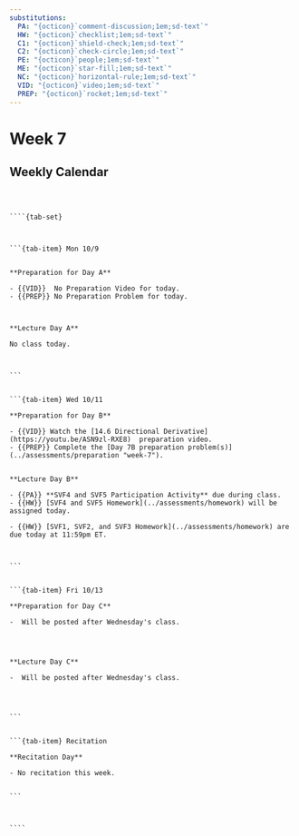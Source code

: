 ```yaml
---
substitutions:
  PA: "{octicon}`comment-discussion;1em;sd-text`"
  HW: "{octicon}`checklist;1em;sd-text`"
  C1: "{octicon}`shield-check;1em;sd-text`"
  C2: "{octicon}`check-circle;1em;sd-text`"
  PE: "{octicon}`people;1em;sd-text`"
  ME: "{octicon}`star-fill;1em;sd-text`"
  NC: "{octicon}`horizontal-rule;1em;sd-text`"
  VID: "{octicon}`video;1em;sd-text`"
  PREP: "{octicon}`rocket;1em;sd-text`"
---
```


Week 7
============================

## Weekly Calendar


`````{card}



````{tab-set}



```{tab-item} Mon 10/9


**Preparation for Day A**

- {{VID}}  No Preparation Video for today.  
- {{PREP}} No Preparation Problem for today.



**Lecture Day A**

No class today.



```


```{tab-item} Wed 10/11

**Preparation for Day B**

- {{VID}} Watch the [14.6 Directional Derivative](https://youtu.be/ASN9zl-RXE8)  preparation video. 
- {{PREP}} Complete the [Day 7B preparation problem(s)](../assessments/preparation "week-7").


**Lecture Day B**

- {{PA}} **SVF4 and SVF5 Participation Activity** due during class.
- {{HW}} [SVF4 and SVF5 Homework](../assessments/homework) will be assigned today.

- {{HW}} [SVF1, SVF2, and SVF3 Homework](../assessments/homework) are due today at 11:59pm ET.



```


```{tab-item} Fri 10/13

**Preparation for Day C**

-  Will be posted after Wednesday's class.




**Lecture Day C**

-  Will be posted after Wednesday's class.




```


```{tab-item} Recitation

**Recitation Day** 

- No recitation this week.


```



````

`````









